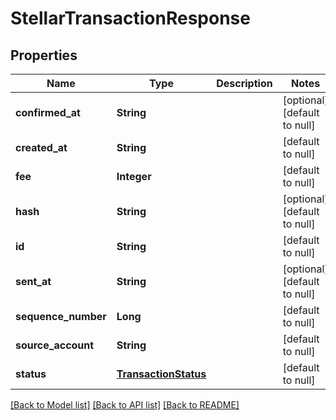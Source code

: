 # StellarTransactionResponse

## Properties

| Name                | Type                                          | Description | Notes                        |
| ------------------- | --------------------------------------------- | ----------- | ---------------------------- |
| **confirmed_at**    | **String**                                    |             | [optional] [default to null] |
| **created_at**      | **String**                                    |             | [default to null]            |
| **fee**             | **Integer**                                   |             | [default to null]            |
| **hash**            | **String**                                    |             | [optional] [default to null] |
| **id**              | **String**                                    |             | [default to null]            |
| **sent_at**         | **String**                                    |             | [optional] [default to null] |
| **sequence_number** | **Long**                                      |             | [default to null]            |
| **source_account**  | **String**                                    |             | [default to null]            |
| **status**          | [**TransactionStatus**](TransactionStatus.md) |             | [default to null]            |

[[Back to Model list]](../README.md#documentation-for-models) [[Back to API list]](../README.md#documentation-for-api-endpoints) [[Back to README]](../README.md)
